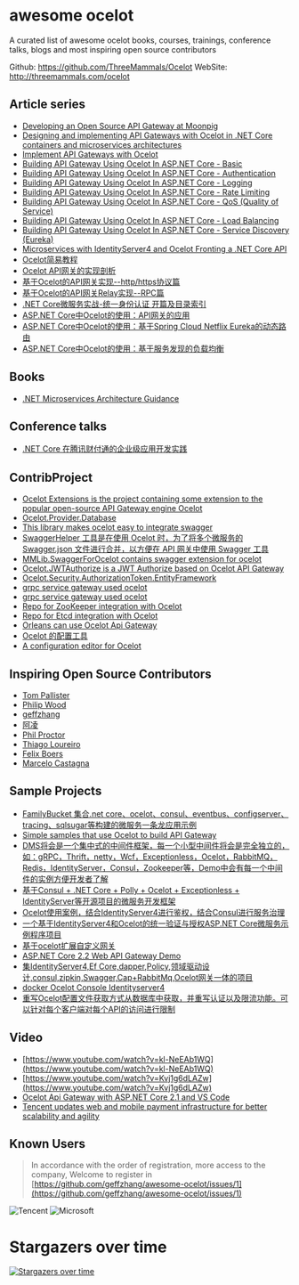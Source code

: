 ﻿# awesome ocelot
A curated list of awesome ocelot books, courses, trainings, conference talks, blogs and most inspiring open source contributors

Github: https://github.com/ThreeMammals/Ocelot
WebSite: http://threemammals.com/ocelot

## Article series
* [Developing an Open Source API Gateway at Moonpig](https://engineering.moonpig.com/development/developing-open-source-api-gateway-moonpig)
* [Designing and implementing API Gateways with Ocelot in .NET Core containers and microservices architectures](https://blogs.msdn.microsoft.com/cesardelatorre/2018/05/15/designing-and-implementing-api-gateways-with-ocelot-in-a-microservices-and-container-based-architecture/)
* [Implement API Gateways with Ocelot](https://docs.microsoft.com/en-us/dotnet/standard/microservices-architecture/multi-container-microservice-net-applications/implement-api-gateways-with-ocelot)
* [Building API Gateway Using Ocelot In ASP.NET Core - Basic](http://www.c-sharpcorner.com/article/building-api-gateway-using-ocelot-in-asp-net-core/)
* [Building API Gateway Using Ocelot In ASP.NET Core - Authentication](http://www.c-sharpcorner.com/article/building-api-gateway-using-ocelot-in-asp-net-core-part-two/)
* [Building API Gateway Using Ocelot In ASP.NET Core - Logging](http://www.c-sharpcorner.com/article/building-api-gateway-using-ocelot-in-asp-net-core-part-three-logging2/)
* [Building API Gateway Using Ocelot In ASP.NET Core - Rate Limiting](http://www.c-sharpcorner.com/article/building-api-gateway-using-ocelot-in-asp-net-core-rate-limiting-part-four/)
* [Building API Gateway Using Ocelot In ASP.NET Core - QoS (Quality of Service) ](https://www.c-sharpcorner.com/article/building-api-gateway-using-ocelot-in-asp-net-core-qos/)
* [Building API Gateway Using Ocelot In ASP.NET Core - Load Balancing](https://www.c-sharpcorner.com/article/building-api-gateway-using-ocelot-in-asp-net-core-load-balancing/)
* [ Building API Gateway Using Ocelot In ASP.NET Core - Service Discovery (Eureka)](https://www.c-sharpcorner.com/article/building-api-gateway-using-ocelot-in-asp-net-core-service-discoveryeureka/)
* [Microservices with IdentityServer4 and Ocelot Fronting a .NET Core API](https://squarewidget.com/microservices-with-identityserver4-and-ocelot-fronting-a-net-core-api/)
* [Ocelot简易教程](https://github.com/yilezhu/OcelotDemo/wiki)
* [Ocelot API网关的实现剖析](https://www.cnblogs.com/shanyou/p/7787183.html)
* [基于Ocelot的API网关实现--http/https协议篇](https://www.cnblogs.com/SteveLee/p/Ocelot_Api_http_and_https.html)
* [基于Ocelot的API网关Relay实现--RPC篇](https://www.cnblogs.com/SteveLee/p/Ocelot_Api_http_route_RPC.html)
* [.NET Core微服务实战-统一身份认证 开篇及目录索引](https://www.cnblogs.com/jackcao/p/9928879.html)
* [ASP.NET Core中Ocelot的使用：API网关的应用](http://sunnycoding.cn/2018/10/29/aspnetcore-ocelot-get-started/)
* [ASP.NET Core中Ocelot的使用：基于Spring Cloud Netflix Eureka的动态路由](http://sunnycoding.cn/2018/11/03/aspnetcore-ocelot-dynamic-routing-with-eureka/)
* [ASP.NET Core中Ocelot的使用：基于服务发现的负载均衡](http://sunnycoding.cn/2018/11/06/aspnetcore-ocelot-service-discovery-load-balancing/)

## Books
* [.NET Microservices Architecture Guidance](https://dotnet.microsoft.com/learn/web/microservices-architecture)

## Conference talks
* [.NET Core 在腾讯财付通的企业级应用开发实践](https://v.qq.com/iframe/player.html?vid=c0508ti8mxo)

## ContribProject
* [Ocelot Extensions is the project containing some extension to the popular open-source API Gateway engine Ocelot](https://github.com/childotg/Ocelot.Extensions)
* [Ocelot.Provider.Database](https://github.com/tianxin8206/Ocelot.Provider.Database)
* [This library makes ocelot easy to integrate swagger](https://github.com/Rwing/OcelotSwagger)
* [SwaggerHelper 工具是在使用 Ocelot 时，为了将多个微服务的 Swagger.json 文件进行合并，以方便在 API 网关中使用 Swagger 工具](https://github.com/ZhongruiGroup/Swagger-Helper)
* [MMLib.SwaggerForOcelot contains swagger extension for ocelot](https://github.com/Burgyn/MMLib.SwaggerForOcelot)
* [Ocelot.JWTAuthorize is a JWT Authorize based on Ocelot API Gateway](https://github.com/axzxs2001/Ocelot.JWTAuthorize)
*  [Ocelot.Security.AuthorizationToken.EntityFramework](https://github.com/aqa510415008/Ocelot.Security.AuthorizationToken.EntityFramework)
* [grpc service gateway used ocelot](https://github.com/BuiltCloud/Ocelot.GrpcHttpGateway)
* [grpc service gateway used ocelot](https://github.com/yuezhishun/Ocelot.GrpcHttpGateway)
* [Repo for ZooKeeper integration with Ocelot](https://github.com/BuiltCloud/Ocelot.Provider.ZooKeeper)
* [Repo for Etcd integration with Ocelot](https://github.com/BuiltCloud/Ocelot.Provider.Etcd)
* [Orleans can use Ocelot Api Gateway](https://github.com/aqa510415008/Ocelot.OrleansHttpGateway)
* [Ocelot 的配置工具](https://github.com/JustWei-OST/Ocelot.Configurator)
* [A configuration editor for Ocelot](https://github.com/dbarkwell/Ocelot.ConfigEditor)

## Inspiring Open Source Contributors
* [Tom Pallister](https://github.com/TomPallister)
* [Philip Wood](https://github.com/binarymash)
* [geffzhang](https://github.com/geffzhang)
* [阿凌](https://github.com/aqa510415008)
* [Phil Proctor](https://github.com/philproctor)
* [Thiago Loureiro](https://github.com/thiagoloureiro)
* [Felix Boers](https://github.com/FelixBoers)
* [Marcelo Castagna](https://github.com/margaale)

## Sample Projects
* [FamilyBucket 集合.net core、ocelot、consul、eventbus、configserver、tracing、sqlsugar等构建的微服务一条龙应用示例](https://github.com/q315523275/FamilyBucket)
* [Simple samples that use Ocelot to build API Gateway](https://github.com/catcherwong-archive/APIGatewayDemo)
* [DMS将会是一个集中式的中间件框架，每一个小型中间件将会是完全独立的，如：gRPC，Thrift，netty，Wcf，Exceptionless，Ocelot，RabbitMQ，Redis，IdentityServer，Consul，Zookeeper等，Demo中会有每一个中间件的实例方便开发者了解](https://github.com/hailang2ll/DMS)
* [基于Consul + .NET Core + Polly + Ocelot + Exceptionless + IdentityServer等开源项目的微服务开发框架
](https://github.com/geffzhang/NanoFabric) 
* [Ocelot使用案例，结合IdentityServer4进行鉴权，结合Consul进行服务治理](https://github.com/ShaoHans/OcelotSample )
* [一个基于IdentityServer4和Ocelot的统一验证与授权ASP.NET Core微服务示例程序项目](https://github.com/EdisonChou/IdentityService.Sample.DotNetCore)
* [基于ocelot扩展自定义网关](https://github.com/jinyancao/czar.gateway)
* [ASP.NET Core 2.2 Web API Gateway Demo](https://github.com/matjazbravc/AspNetCore-Api-Gateway-Demo)
* [集IdentityServer4,Ef Core,dapper,Policy,领域驱动设计,consul,zipkin,Swagger,Cap+RabbitMq,Ocelot网关一体的项目](https://github.com/476515159/IdentityServer4Sample)
* [docker Ocelot Console Identityserver4](https://github.com/cysnet/docker-microserver)
* [重写Ocelot配置文件获取方式从数据库中获取，并重写认证以及限流功能。可以针对每个客户端对每个API的访问进行限制](https://github.com/yilezhu/Ocelot.ConfigAuthLimitCache)


## Video
* [https://www.youtube.com/watch?v=kl-NeEAb1WQ](https://www.youtube.com/watch?v=kl-NeEAb1WQ)
* [https://www.youtube.com/watch?v=Kvj1g6dLAZw](https://www.youtube.com/watch?v=Kvj1g6dLAZw)
* [Ocelot Api Gateway with ASP.NET Core 2.1 and VS Code](https://codango.com/ocelot-api-gateway-with-asp-net-core-2-1-and-vs-code/)
* [Tencent updates web and mobile payment infrastructure for better scalability and agility](http://videos.microsoft.com/customer-stories/watch/Ub3bRAkE76CkemSfXkioug)


## Known Users

> In accordance with the order of registration, more access to the company, Welcome to register in [https://github.com/geffzhang/awesome-ocelot/issues/1](https://github.com/geffzhang/awesome-ocelot/issues/1)

![Tencent](https://github.com/geffzhang/awesome-ocelot/blob/master/docs/images/known-users/tencent.jpg) 
![Microsoft](https://github.com/geffzhang/awesome-ocelot/blob/master/docs/images/known-users/microsoft.jpg) 

# Stargazers over time
[![Stargazers over time](https://starcharts.herokuapp.com/ThreeMammals/Ocelot.svg)](https://starcharts.herokuapp.com/ThreeMammals/Ocelot)
